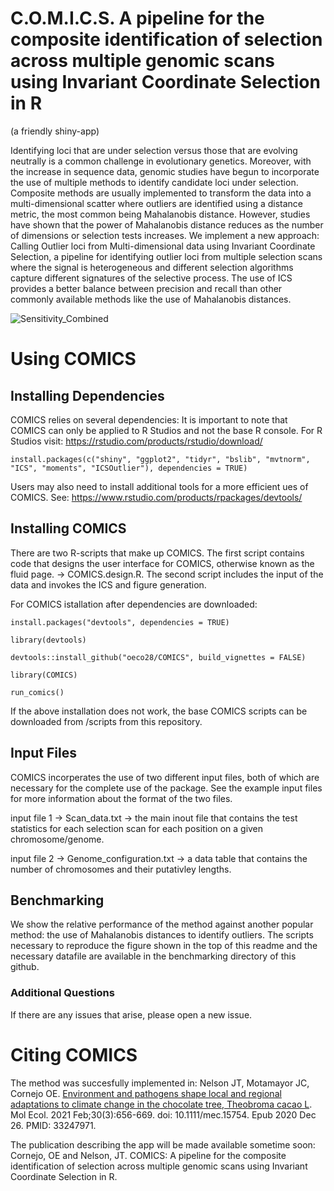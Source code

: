 # C.O.M.I.C.S. A pipeline for the composite identification of selection across multiple genomic scans using Invariant Coordinate Selection in R
(a friendly shiny-app)

Identifying loci that are under selection versus those that are evolving neutrally is a common challenge in evolutionary genetics. Moreover, with the increase in sequence data, genomic studies have begun to incorporate the use of multiple methods to identify candidate loci under selection. Composite methods are usually implemented to transform the data into a multi-dimensional scatter where outliers are identified using a distance metric, the most common being Mahalanobis distance. However, studies have shown that the power of Mahalanobis distance reduces as the number of dimensions or selection tests increases. 
  We implement a new approach: Calling Outlier loci from Multi-dimensional data using Invariant Coordinate Selection, a pipeline for identifying outlier loci from multiple selection scans where the signal is heterogeneous and different selection algorithms capture different signatures of the selective process. The use of ICS provides a better balance between precision and recall than other commonly available methods like the use of Mahalanobis distances.

![Sensitivity_Combined](https://github.com/user-attachments/assets/eb691a57-53e4-4f84-bbda-f8e5f843baed)


# Using COMICS
## Installing Dependencies

COMICS relies on several dependencies:
It is important to note that COMICS can only be applied to R Studios and not the base R console. 
For R Studios visit: https://rstudio.com/products/rstudio/download/


`install.packages(c("shiny", "ggplot2", "tidyr", "bslib", "mvtnorm", "ICS", "moments", "ICSOutlier"), dependencies = TRUE)`

Users may also need to install additional tools for a more efficient ues of COMICS. See:  https://www.rstudio.com/products/rpackages/devtools/

## Installing COMICS

There are two R-scripts that make up COMICS. The first script contains code that designs the user interface for COMICS, otherwise known as the fluid page. -> COMICS.design.R. The second script includes the input of the data and invokes the ICS and figure generation.

For COMICS istallation after dependencies are downloaded:

`install.packages("devtools", dependencies = TRUE)`
 
 `library(devtools)`
 
`devtools::install_github("oeco28/COMICS", build_vignettes = FALSE)`
 
 `library(COMICS)`
 
`run_comics()`

If the above installation does not work, the base COMICS scripts can be downloaded from /scripts from this repository.
   
## Input Files

COMICS incorperates the use of two different input files, both of which are necessary for the complete use of the package. See the example input files for more information about the format of the two files.

input file 1 -> Scan_data.txt -> the main inout file that contains the test statistics for each selection scan for each position on a given chromosome/genome.

input file 2 -> Genome_configuration.txt -> a data table that contains the number of chromosomes and their putativley lengths.

## Benchmarking

We show the relative performance of the method against another popular method: the use of Mahalanobis distances to identify outliers. The scripts necessary to reproduce the figure shown in the top of this readme and the necessary datafile are available in the benchmarking directory of this github.


### Additional Questions

If there are any issues that arise, please open a new issue.

# Citing COMICS

The method was succesfully implemented in: Nelson JT, Motamayor JC, Cornejo OE. [Environment and pathogens shape local and regional adaptations to climate change in the chocolate tree, Theobroma cacao L](https://doi.org/10.1111/mec.15754). Mol Ecol. 2021 Feb;30(3):656-669. doi: 10.1111/mec.15754. Epub 2020 Dec 26. PMID: 33247971. 

The publication describing the app will be made available sometime soon: Cornejo, OE and Nelson, JT. COMICS: A pipeline for the composite identification of selection across multiple genomic scans using Invariant Coordinate Selection in R.


